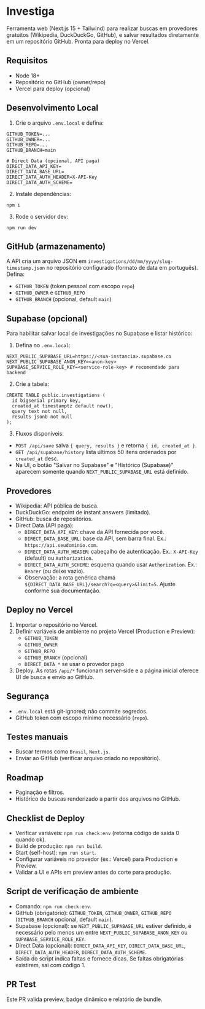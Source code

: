 # Investiga

Ferramenta web (Next.js 15 + Tailwind) para realizar buscas em provedores gratuitos (Wikipedia, DuckDuckGo, GitHub), e salvar resultados diretamente em um repositório GitHub. Pronta para deploy no Vercel.

## Requisitos
- Node 18+
- Repositório no GitHub (owner/repo)
- Vercel para deploy (opcional)

## Desenvolvimento Local
1. Crie o arquivo `.env.local` e defina:
```
GITHUB_TOKEN=...
GITHUB_OWNER=...
GITHUB_REPO=...
GITHUB_BRANCH=main

# Direct Data (opcional, API paga)
DIRECT_DATA_API_KEY=
DIRECT_DATA_BASE_URL=
DIRECT_DATA_AUTH_HEADER=X-API-Key
DIRECT_DATA_AUTH_SCHEME=
```
2. Instale dependências:
```
npm i
```
3. Rode o servidor dev:
```
npm run dev
```

## GitHub (armazenamento)
A API cria um arquivo JSON em `investigations/dd/mm/yyyy/slug-timestamp.json` no repositório configurado (formato de data em português). Defina:
- `GITHUB_TOKEN` (token pessoal com escopo `repo`)
- `GITHUB_OWNER` e `GITHUB_REPO`
- `GITHUB_BRANCH` (opcional, default `main`)

## Supabase (opcional)
Para habilitar salvar local de investigações no Supabase e listar histórico:
1. Defina no `.env.local`:
```
NEXT_PUBLIC_SUPABASE_URL=https://<sua-instancia>.supabase.co
NEXT_PUBLIC_SUPABASE_ANON_KEY=<anon-key>
SUPABASE_SERVICE_ROLE_KEY=<service-role-key> # recomendado para backend
```
2. Crie a tabela:
```
CREATE TABLE public.investigations (
  id bigserial primary key,
  created_at timestamptz default now(),
  query text not null,
  results jsonb not null
);
```
3. Fluxos disponíveis:
- `POST /api/save` salva `{ query, results }` e retorna `{ id, created_at }`.
- `GET /api/supabase/history` lista últimos 50 itens ordenados por `created_at` desc.
- Na UI, o botão "Salvar no Supabase" e "Histórico (Supabase)" aparecem somente quando `NEXT_PUBLIC_SUPABASE_URL` está definido.


## Provedores
- Wikipedia: API pública de busca.
- DuckDuckGo: endpoint de instant answers (limitado).
- GitHub: busca de repositórios.
- Direct Data (API paga):
  - `DIRECT_DATA_API_KEY`: chave da API fornecida por você.
  - `DIRECT_DATA_BASE_URL`: base da API, sem barra final. Ex.: `https://api.seudominio.com`.
  - `DIRECT_DATA_AUTH_HEADER`: cabeçalho de autenticação. Ex.: `X-API-Key` (default) ou `Authorization`.
  - `DIRECT_DATA_AUTH_SCHEME`: esquema quando usar `Authorization`. Ex.: `Bearer` (ou deixe vazio).
  - Observação: a rota genérica chama `${DIRECT_DATA_BASE_URL}/search?q=<query>&limit=5`. Ajuste conforme sua documentação.

## Deploy no Vercel
1. Importar o repositório no Vercel.
2. Definir variáveis de ambiente no projeto Vercel (Production e Preview):
   - `GITHUB_TOKEN`
   - `GITHUB_OWNER`
   - `GITHUB_REPO`
   - `GITHUB_BRANCH` (opcional)
   - `DIRECT_DATA_*` se usar o provedor pago
3. Deploy. As rotas `/api/*` funcionam server-side e a página inicial oferece UI de busca e envio ao GitHub.

## Segurança
- `.env.local` está git-ignored; não commite segredos.
- GitHub token com escopo mínimo necessário (`repo`).

## Testes manuais
- Buscar termos como `Brasil`, `Next.js`.
- Enviar ao GitHub (verificar arquivo criado no repositório).

## Roadmap
- Paginação e filtros.
- Histórico de buscas renderizado a partir dos arquivos no GitHub.

## Checklist de Deploy
- Verificar variáveis: `npm run check:env` (retorna código de saída 0 quando ok).
- Build de produção: `npm run build`.
- Start (self-host): `npm run start`.
- Configurar variáveis no provedor (ex.: Vercel) para Production e Preview.
- Validar a UI e APIs em preview antes do corte para produção.

## Script de verificação de ambiente
- Comando: `npm run check:env`.
- GitHub (obrigatório): `GITHUB_TOKEN`, `GITHUB_OWNER`, `GITHUB_REPO` (`GITHUB_BRANCH` opcional, default `main`).
- Supabase (opcional): se `NEXT_PUBLIC_SUPABASE_URL` estiver definido, é necessário pelo menos um entre `NEXT_PUBLIC_SUPABASE_ANON_KEY` ou `SUPABASE_SERVICE_ROLE_KEY`.
- Direct Data (opcional): `DIRECT_DATA_API_KEY`, `DIRECT_DATA_BASE_URL`, `DIRECT_DATA_AUTH_HEADER`, `DIRECT_DATA_AUTH_SCHEME`.
- Saída do script indica faltas e fornece dicas. Se faltas obrigatórias existirem, sai com código 1.


## PR Test

Este PR valida preview, badge dinâmico e relatório de bundle.